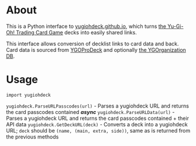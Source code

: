 # About

This is a Python interface to [yugiohdeck.github.io](https://yugiohdeck.github.io/), which turns [the Yu-Gi-Oh! Trading Card Game](https://en.wikipedia.org/wiki/Yu-Gi-Oh!_Trading_Card_Game) decks into easily shared links.

This interface allows conversion of decklist links to card data and back. Card data is sourced from [YGOProDeck](https://db.ygoprodeck.com/api-guide/) and optionally [the YGOrganization DB](https://db.ygorganization.com/).

# Usage

`import yugiohdeck`

`yugiohdeck.ParseURLPasscodes(url)` - Parses a yugiohdeck URL and returns the card passcodes contained
**_async_** `yugiohdeck.ParseURLData(url)` - Parses a yugiohdeck URL and returns the card passcodes contained + their API data
`yugiohdeck.GetDeckURL(deck)` - Converts a deck into a yugiohdeck URL; `deck` should be `(name, (main, extra, side))`, same as is returned from the previous methods
